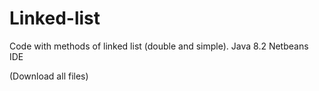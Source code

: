 # Linked-list
Code with methods of linked list (double and simple).
Java 8.2
Netbeans IDE

(Download all files)
